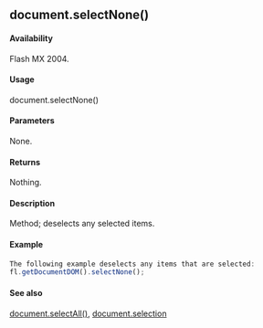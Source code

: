 ## document.selectNone()

#### Availability

Flash MX 2004.

#### Usage

document.selectNone()

#### Parameters

None.

#### Returns

Nothing.

#### Description

Method; deselects any selected items.

#### Example

```javascript
The following example deselects any items that are selected:
fl.getDocumentDOM().selectNone();

```
#### See also

[document.selectAll()](#!AdobeDocs/developers-animatesdk-docs/test/Document_object/docum420.md), [document.selection](#!AdobeDocs/developers-animatesdk-docs/test/Document_object/docum430.md)
